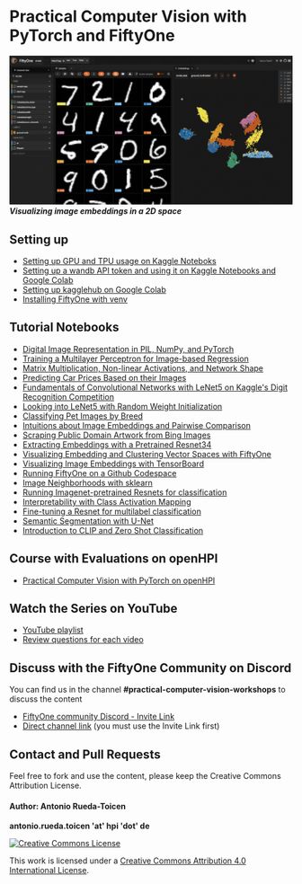 

# Practical Computer Vision with PyTorch and FiftyOne

![](images/image_embeddings_zero_cluster.gif)
***Visualizing image embeddings in a 2D space***

## Setting up 

* [Setting up GPU and TPU usage on Kaggle Noteboks](https://github.com/andandandand/practical-computer-vision/blob/main/docs/kaggle-gpu-tpu-guide.md)
* [Setting up a wandb API token and using it on Kaggle Notebooks and Google Colab](https://github.com/andandandand/practical-computer-vision/blob/main/docs/setup-wandb.md)
* [Setting up kagglehub on Google Colab](https://github.com/andandandand/practical-computer-vision/blob/main/docs/kagglehub_setup_colab.md)
* [Installing FiftyOne with venv](https://github.com/andandandand/practical-computer-vision/blob/main/docs/fiftyone_venv.md)

## Tutorial Notebooks

* [Digital Image Representation in PIL, NumPy, and PyTorch](https://github.com/andandandand/practical-computer-vision/blob/main/notebooks/Digital_Image_Representation_PIL_NumPy_PyTorch.ipynb)
* [Training a Multilayer Perceptron for Image-based Regression](https://github.com/andandandand/practical-computer-vision/blob/main/notebooks/Training_a_Multilayer_Perceptron_for_Image_based_Regression.ipynb)
* [Matrix Multiplication, Non-linear Activations, and Network Shape](https://github.com/andandandand/practical-computer-vision/blob/main/notebooks/Matrix_multiplication_Non_Linearities_and_Network_Shape.ipynb)
* [Predicting Car Prices Based on their Images](https://github.com/andandandand/practical-computer-vision/blob/main/notebooks/Predicting_Car_Prices_Based_on_Their_Images.ipynb)
* [Fundamentals of Convolutional Networks with LeNet5 on Kaggle's Digit Recognition Competition](https://github.com/andandandand/practical-computer-vision/blob/main/notebooks/Kaggle_Competition_LeNet5_Digit_Recognition.ipynb)
* [Looking into LeNet5 with Random Weight Initialization](https://github.com/andandandand/practical-computer-vision/blob/main/notebooks/Looking_into_LeNet5_with_Random_Weights.ipynb)
* [Classifying Pet Images by Breed](https://github.com/andandandand/practical-computer-vision/blob/main/notebooks/Pet_Classification.ipynb)
* [Intuitions about Image Embeddings and Pairwise Comparison](https://github.com/andandandand/practical-computer-vision/blob/main/notebooks/Pairwise_Comparison_of_Embeddings.ipynb)
* [Scraping Public Domain Artwork from Bing Images](https://github.com/andandandand/practical-computer-vision/blob/main/image_scraping/Download_Images_from_Bing_to_Google_Drive.ipynb)
* [Extracting Embeddings with a Pretrained Resnet34](https://github.com/andandandand/practical-computer-vision/blob/main/notebooks/Creating_Embeddings_from_Resnet34.ipynb)
* [Visualizing Embedding and Clustering Vector Spaces with FiftyOne](https://github.com/andandandand/practical-computer-vision/blob/main/notebooks/Visualize_and_Cluster_Embeddings_with_FiftyOne.ipynb)
* [Visualizing Image Embeddings with TensorBoard](https://github.com/andandandand/practical-computer-vision/blob/main/notebooks/Visualizing_Image_Embeddings_with_Tensorboard.ipynb)
* [Running FiftyOne on a Github Codespace](https://github.com/andandandand/fiftyone-getting-started/tree/main)
* [Image Neighborhoods with sklearn](https://github.com/andandandand/practical-computer-vision/blob/main/notebooks/Image_Neighborhoods_and_Clustering_of_Street_Artwork.ipynb)
* [Running Imagenet-pretrained Resnets for classification](https://github.com/andandandand/practical-computer-vision/blob/main/notebooks/Labeling_Images_with_a_Pretrained_Resnet.ipynb)
* [Interpretability with Class Activation Mapping](https://github.com/andandandand/practical-computer-vision/blob/main/notebooks/Interpretability_with_Class_Activation_Mapping.ipynb)
* [Fine-tuning a Resnet for multilabel classification](https://github.com/andandandand/practical-computer-vision/blob/main/notebooks/Finetuning_a_Resnet_for_Multilabel_Classification.ipynb)
* [Semantic Segmentation with U-Net](https://github.com/andandandand/practical-computer-vision/blob/main/notebooks/U-net_Tutorial.ipynb)
* [Introduction to CLIP and Zero Shot Classification](https://github.com/andandandand/practical-computer-vision/blob/main/notebooks/Intro_to_CLIP_ZeroShot_Classification.ipynb)

## Course with Evaluations on openHPI
* [Practical Computer Vision with PyTorch on openHPI](https://open.hpi.de/courses/computervision2025)

## Watch the Series on YouTube

* [YouTube playlist](https://www.youtube.com/playlist?list=PLf-F6yXx9sp9YgRLzuegQWxA71XD13tVH)
* [Review questions for each video](https://github.com/andandandand/practical-computer-vision/blob/main/docs/review_questions.md)

## Discuss with the FiftyOne Community on Discord
You can find us in the channel **#practical-computer-vision-workshops** to discuss the content 
* [FiftyOne community Discord - Invite Link](https://discord.com/invite/fiftyone-community)
* [Direct channel link](https://discord.com/channels/1266527359511564372/1345119286041116763) (you must use the Invite Link first)

## Contact and Pull Requests
Feel free to fork and use the content, please keep the Creative Commons Attribution License. 

#### Author: Antonio Rueda-Toicen

**antonio.rueda.toicen 'at' hpi 'dot' de**

[![Creative Commons License](https://i.creativecommons.org/l/by/4.0/88x31.png)](http://creativecommons.org/licenses/by/4.0/)

This work is licensed under a [Creative Commons Attribution 4.0 International License](http://creativecommons.org/licenses/by/4.0/).
